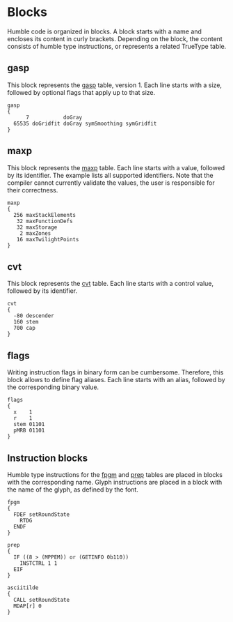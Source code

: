 Blocks
======

Humble code is organized in blocks. A block starts with a name
and encloses its content in curly brackets. Depending on the block,
the content consists of humble type instructions, or represents
a related TrueType table.


gasp
----

This block represents the [gasp] table, version 1. Each line starts
with a size, followed by optional flags that apply up to that size.

```
gasp
{
      7           doGray
  65535 doGridfit doGray symSmoothing symGridfit
}
```


maxp
----

This block represents the [maxp] table. Each line starts with a value,
followed by its identifier. The example lists all supported identifiers.
Note that the compiler cannot currently validate the values, the user is
responsible for their correctness.

```
maxp
{
  256 maxStackElements
   32 maxFunctionDefs
   32 maxStorage
    2 maxZones
   16 maxTwilightPoints
}
```


cvt
---

This block represents the [cvt] table. Each line starts with
a control value, followed by its identifier.

```
cvt
{
  -80 descender
  160 stem
  700 cap
}
```


flags
-----

Writing instruction flags in binary form can be cumbersome.
Therefore, this block allows to define flag aliases. Each line
starts with an alias, followed by the corresponding binary value.

```
flags
{
  x    1
  r    1
  stem 01101
  pMRB 01101
}
```


Instruction blocks
------------------

Humble type instructions for the [fpgm] and [prep] tables are placed
in blocks with the corresponding name. Glyph instructions are placed
in a block with the name of the glyph, as defined by the font.

```
fpgm
{
  FDEF setRoundState
    RTDG
  ENDF
}

prep
{
  IF ((8 > (MPPEM)) or (GETINFO 0b110))
    INSTCTRL 1 1
  EIF
}

asciitilde
{
  CALL setRoundState
  MDAP[r] 0
}
```


[gasp]: http://www.microsoft.com/typography/otspec/gasp.htm
[maxp]: http://www.microsoft.com/typography/otspec/maxp.htm
[cvt]:  http://www.microsoft.com/typography/otspec/cvt.htm
[fpgm]: http://www.microsoft.com/typography/otspec/fpgm.htm
[prep]: http://www.microsoft.com/typography/otspec/prep.htm
